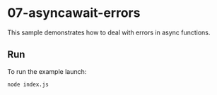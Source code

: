 # 07-asyncawait-errors

This sample demonstrates how to deal with errors in async functions.

## Run

To run the example launch:

```bash
node index.js
```
